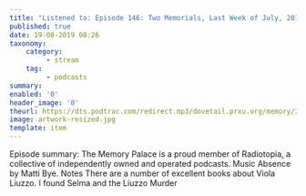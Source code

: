 ```yaml
---
title: "Listened to: Episode 146: Two Memorials, Last Week of July, 2019"
published: true
date: 19-08-2019 08:26
taxonomy:
    category:
         - stream
    tag:
         - podcasts
summary:
enabled: '0'
header_image: '0'
theurl: https://dts.podtrac.com/redirect.mp3/dovetail.prxu.org/memory/30c1ac20-6f04-4d53-a1b6-f42ad4dbd1c5/thememorypalace.mp3
image: artwork-resized.jpg
template: item
---
```

 
Episode summary: The Memory Palace is a proud member of Radiotopia, a collective of independently owned and operated podcasts. Music Absence by Matti Bye. Notes There are a number of excellent books about Viola Liuzzo. I found Selma and the Liuzzo Murder
